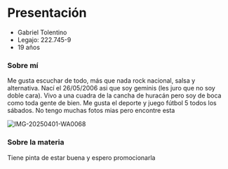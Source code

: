 # Presentación

- Gabriel Tolentino
- Legajo: 222.745-9
- 19 años

### Sobre mí
Me gusta escuchar de todo, más que nada rock nacional, salsa y alternativa. Nací el 26/05/2006 asi que soy geminis (les juro que no soy doble cara).
Vivo a una cuadra de la cancha de huracán pero soy de boca como toda gente de bien. Me gusta el deporte y juego fútbol 5 todos los sábados.
No tengo muchas fotos mias pero encontre esta

![IMG-20250401-WA0068](https://github.com/user-attachments/assets/5e6739ea-b620-4c9c-9e6e-5a5f7c4ca3df)

### Sobre la materia
Tiene pinta de estar buena y espero promocionarla
